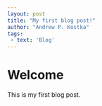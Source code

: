 ```yaml
---
layout: post
title: "My first blog post!"
author: "Andrew P. Kostka"
tags: 
 - text: 'Blog'
---
```


# Welcome

This is my first blog post.